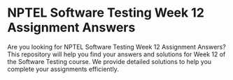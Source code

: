 # NPTEL Software Testing Week 12 Assignment Answers

Are you looking for NPTEL Software Testing Week 12 Assignment Answers? This repository will help you find your answers and solutions for Week 12 of the Software Testing course. We provide detailed solutions to help you complete your assignments efficiently.